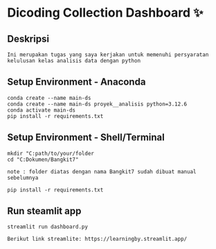 # Dicoding Collection Dashboard ✨

## Deskripsi
```
Ini merupakan tugas yang saya kerjakan untuk memenuhi persyaratan kelulusan kelas analisis data dengan python
```

## Setup Environment - Anaconda
```
conda create --name main-ds
conda create --name main-ds proyek__analisis python=3.12.6
conda activate main-ds
pip install -r requirements.txt
```

## Setup Environment - Shell/Terminal
```
mkdir "C:path/to/your/folder
cd "C:Dokumen/Bangkit7"

note : folder diatas dengan nama Bangkit7 sudah dibuat manual sebelumnya

pip install -r requirements.txt
```

## Run steamlit app
```
streamlit run dashboard.py

Berikut link streamlite: https://learningby.streamlit.app/
```
